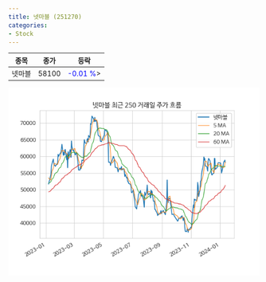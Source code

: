 ```yaml
---
title: 넷마블 (251270)
categories:
- Stock
---
```


|종목|종가|등락|
|----|----|----|
|넷마블|58100|<span style="color: blue">-0.01 %</span>>|

<!-- more -->

![251270](/assets/images/stock/251270.png)